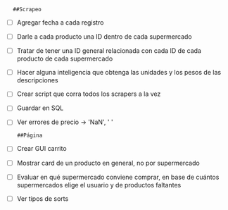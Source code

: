       ##Scrapeo
- [ ] Agregar fecha a cada registro
- [ ] Darle a cada producto una ID dentro de cada supermercado
- [ ] Tratar de tener una ID general relacionada con cada ID de cada producto de cada supermercado
- [ ] Hacer alguna inteligencia que obtenga las unidades y los pesos de las descripciones
- [ ] Crear script que corra todos los scrapers a la vez
- [ ] Guardar en SQL
- [ ] Ver errores de precio -> 'NaN', ' '

      ##Página
- [ ] Crear GUI carrito
- [ ] Mostrar card de un producto en general, no por supermercado
- [ ] Evaluar en qué supermercado conviene comprar, en base de cuántos supermercados elige el usuario y de productos faltantes
- [ ] Ver tipos de sorts
